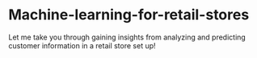# Machine-learning-for-retail-stores
Let me take you through gaining insights from analyzing and predicting customer information in a retail store set up!
